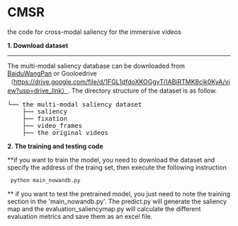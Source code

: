 # CMSR
the code for cross-modal saliency for the immersive videos


**1. Download dataset**
***
The multi-modal saliency database  can be downloaded from [BaiduWangPan](https://pan.baidu.com/s/1_mDCmgrvUw_3uN49NJ8nVA?pwd=xf7g) or Gooloedrive（https://drive.google.com/file/d/1FGL1dfdoXKOGgyTi1ABiRTMK8cik0KyA/view?usp=drive_link）.
The directory structure of the dataset is as follow.
<pre>
└── the multi-modal saliency dataset
    ├── saliency
    ├── fixation  
    ├── video_frames  
    ├── the original videos
</pre>
**2. The training and  testing code**

 
 **if you want to train the model, you need to download the dataset and specify the address of the traing set, then execute the following  instruction
```python
 python main_nowandb.py
```
** if you want to test the pretrained model, you just need to note the training section in the 'main_nowandb.py'.
The predict.py  will generate the saliency map and the evaluation_saliencymap.py will calculate the different evaluation metrics and save them as an excel file.

